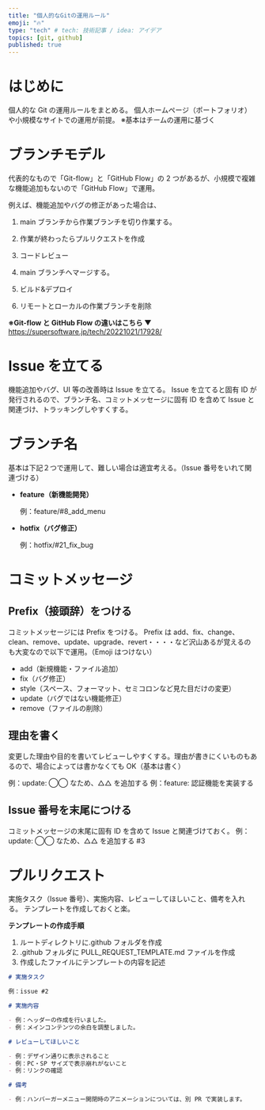 ```yaml
---
title: "個人的なGitの運用ルール"
emoji: "🔥"
type: "tech" # tech: 技術記事 / idea: アイデア
topics: [git, github]
published: true
---
```


# はじめに

個人的な Git の運用ルールをまとめる。
個人ホームページ（ポートフォリオ）や小規模なサイトでの運用が前提。
※基本はチームの運用に基づく

# ブランチモデル

代表的なもので「Git-flow」と「GitHub Flow」の 2 つがあるが、小規模で複雑な機能追加もないので「GitHub Flow」で運用。

例えば、機能追加やバグの修正があった場合は、

1. main ブランチから作業ブランチを切り作業する。

2. 作業が終わったらプルリクエストを作成

3. コードレビュー

4. main ブランチへマージする。

5. ビルド&デプロイ

6. リモートとローカルの作業ブランチを削除

**※Git-flow と GitHub Flow の違いはこちら ▼**
https://supersoftware.jp/tech/20221021/17928/

# Issue を立てる

機能追加やバグ、UI 等の改善時は Issue を立てる。
Issue を立てると固有 ID が発行されるので、ブランチ名、コミットメッセージに固有 ID を含めて Issue と関連づけ、トラッキングしやすくする。

# ブランチ名

基本は下記２つで運用して、難しい場合は適宜考える。（Issue 番号をいれて関連づける）

- **feature（新機能開発）**

  例：feature/#8_add_menu

- **hotfix（バグ修正）**

  例：hotfix/#21_fix_bug

# コミットメッセージ

## Prefix（接頭辞）をつける

コミットメッセージには Prefix をつける。
Prefix は add、fix、change、clean、remove、update、upgrade、revert・・・・など沢山あるが覚えるのも大変なので以下で運用。（Emoji はつけない）

- add（新規機能・ファイル追加）
- fix（バグ修正）
- style（スペース、フォーマット、セミコロンなど見た目だけの変更）
- update（バグではない機能修正）
- remove（ファイルの削除）

## 理由を書く

変更した理由や目的を書いてレビューしやすくする。理由が書きにくいものもあるので、場合によっては書かなくても OK（基本は書く）

例：update: ◯◯ なため、△△ を追加する
例：feature: 認証機能を実装する

## Issue 番号を末尾につける

コミットメッセージの末尾に固有 ID を含めて Issue と関連づけておく。
例：update: ◯◯ なため、△△ を追加する #3

# プルリクエスト

実施タスク（Issue 番号）、実施内容、レビューしてほしいこと、備考を入れる。
テンプレートを作成しておくと楽。

**テンプレートの作成手順**

1. ルートディレクトリに.github フォルダを作成
2. .github フォルダに PULL_REQUEST_TEMPLATE.md ファイルを作成
3. 作成したファイルにテンプレートの内容を記述

```md:/.github/PULL_REQUEST_TEMPLATE.md
# 実施タスク

例：issue #2

# 実施内容

- 例：ヘッダーの作成を行いました。
- 例：メインコンテンツの余白を調整しました。

# レビューしてほしいこと

- 例：デザイン通りに表示されること
- 例：PC・SP サイズで表示崩れがないこと
- 例：リンクの確認

# 備考

- 例：ハンバーガーメニュー開閉時のアニメーションについては、別 PR で実装します。

```
